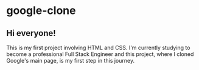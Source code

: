 # google-clone
## Hi everyone! 
This is my first project involving HTML and CSS. I'm currently studying to become a professional Full Stack Engineer and this project, where I cloned Google's main page, is my first step in this journey.

